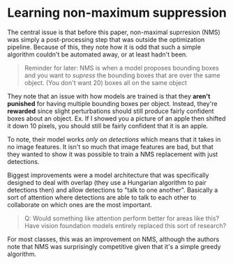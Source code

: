 # Learning non-maximum suppression

The central issue is that before this paper, non-maximal suprresion (NMS) was simply a post-processing step that was outside the optimization pipeline. Because of this, they note how it is odd that such a simple algorithm couldn't be automated away, or at least hadn't been.

> Reminder for later: NMS is when a model proposes bounding boxes and you want to *supress* the bounding boxes that are over the same object. (You don't want 20) boxes all on the same object

They note that an issue with how models are trained is that they **aren't punished** for having multiple bounding boxes per object. Instead, they're **rewarded** since slight perturbations should still produce fairly confident boxes about an object. Ex. If I showed you a picture of an apple then shifted it down 10 pixels, you should still be fairly confident that it is an apple.

To note, their model works *only on detections* which means that it takes in no image features. It isn't so much that image features are bad, but that they wanted to show it was possible to train a NMS replacement with just detections.

Biggest improvements were a model architecture that was specifically designed to deal with overlap (they use a Hungarian algorithm to pair detections then) and allow detections to "talk to one another". Basically a sort of attention where detections are able to talk to each other to collaborate on which ones are the most important.

> Q: Would something like attention perform better for areas like this? Have vision foundation models entirely replaced this sort of research?

For most classes, this was an improvement on NMS, although the authors note that NMS was surprisingly competitive given that it's a simple greedy algorithm.